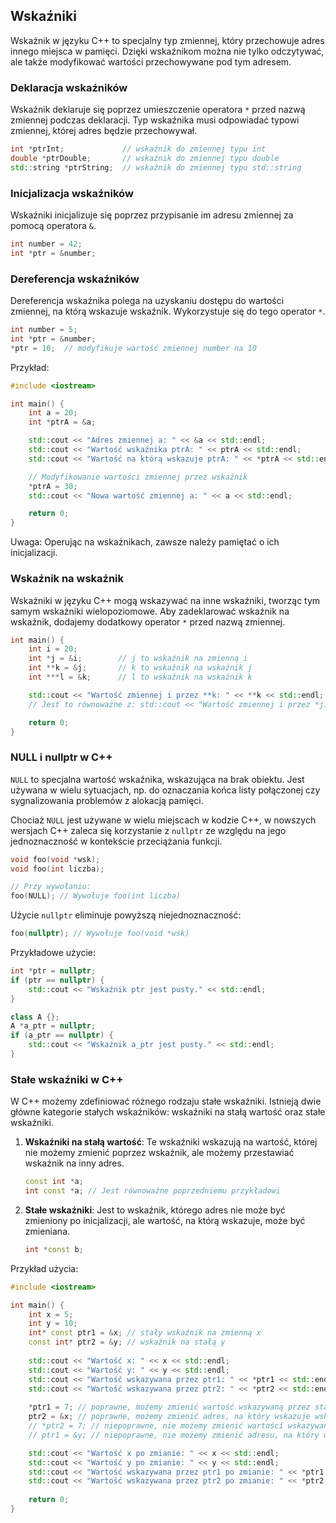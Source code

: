 ## Wskaźniki

Wskaźnik w języku C++ to specjalny typ zmiennej, który przechowuje adres innego miejsca w pamięci. Dzięki wskaźnikom można nie tylko odczytywać, ale także modyfikować wartości przechowywane pod tym adresem.

### Deklaracja wskaźników

Wskaźnik deklaruje się poprzez umieszczenie operatora `*` przed nazwą zmiennej podczas deklaracji. Typ wskaźnika musi odpowiadać typowi zmiennej, której adres będzie przechowywał.

```c++
int *ptrInt;             // wskaźnik do zmiennej typu int
double *ptrDouble;       // wskaźnik do zmiennej typu double
std::string *ptrString;  // wskaźnik do zmiennej typu std::string
```

### Inicjalizacja wskaźników

Wskaźniki inicjalizuje się poprzez przypisanie im adresu zmiennej za pomocą operatora `&`.

```c++
int number = 42;
int *ptr = &number;
```

### Dereferencja wskaźników

Dereferencja wskaźnika polega na uzyskaniu dostępu do wartości zmiennej, na którą wskazuje wskaźnik. Wykorzystuje się do tego operator `*`.

```c++
int number = 5;
int *ptr = &number;
*ptr = 10;  // modyfikuje wartość zmiennej number na 10
```

Przykład:

```c++
#include <iostream>

int main() {
    int a = 20;
    int *ptrA = &a;

    std::cout << "Adres zmiennej a: " << &a << std::endl;
    std::cout << "Wartość wskaźnika ptrA: " << ptrA << std::endl;
    std::cout << "Wartość na którą wskazuje ptrA: " << *ptrA << std::endl;

    // Modyfikowanie wartości zmiennej przez wskaźnik
    *ptrA = 30;
    std::cout << "Nowa wartość zmiennej a: " << a << std::endl;

    return 0;
}
```

Uwaga: Operując na wskaźnikach, zawsze należy pamiętać o ich inicjalizacji.

### Wskaźnik na wskaźnik

Wskaźniki w języku C++ mogą wskazywać na inne wskaźniki, tworząc tym samym wskaźniki wielopoziomowe. Aby zadeklarować wskaźnik na wskaźnik, dodajemy dodatkowy operator `*` przed nazwą zmiennej.

```c++
int main() {
    int i = 20;
    int *j = &i;        // j to wskaźnik na zmienną i
    int **k = &j;       // k to wskaźnik na wskaźnik j
    int ***l = &k;      // l to wskaźnik na wskaźnik k

    std::cout << "Wartość zmiennej i przez **k: " << **k << std::endl;
    // Jest to równoważne z: std::cout << "Wartość zmiennej i przez *j: " << *j << std::endl;

    return 0;
}
```

### NULL i nullptr w C++

`NULL` to specjalna wartość wskaźnika, wskazująca na brak obiektu. Jest używana w wielu sytuacjach, np. do oznaczania końca listy połączonej czy sygnalizowania problemów z alokacją pamięci.

Chociaż `NULL` jest używane w wielu miejscach w kodzie C++, w nowszych wersjach C++ zaleca się korzystanie z `nullptr` ze względu na jego jednoznaczność w kontekście przeciążania funkcji.

```c++
void foo(void *wsk);
void foo(int liczba);

// Przy wywołaniu:
foo(NULL); // Wywołuje foo(int liczba)
```

Użycie `nullptr` eliminuje powyższą niejednoznaczność:

```c++
foo(nullptr); // Wywołuje foo(void *wsk)
```

Przykładowe użycie:

```c++
int *ptr = nullptr;
if (ptr == nullptr) {
    std::cout << "Wskaźnik ptr jest pusty." << std::endl;
}

class A {};
A *a_ptr = nullptr;
if (a_ptr == nullptr) {
    std::cout << "Wskaźnik a_ptr jest pusty." << std::endl;
}
```

### Stałe wskaźniki w C++

W C++ możemy zdefiniować różnego rodzaju stałe wskaźniki. Istnieją dwie główne kategorie stałych wskaźników: wskaźniki na stałą wartość oraz stałe wskaźniki.

1. **Wskaźniki na stałą wartość**:
    Te wskaźniki wskazują na wartość, której nie możemy zmienić poprzez wskaźnik, ale możemy przestawiać wskaźnik na inny adres.

    ```c++
    const int *a;
    int const *a; // Jest równoważne poprzedniemu przykładowi
    ```

2. **Stałe wskaźniki**:
    Jest to wskaźnik, którego adres nie może być zmieniony po inicjalizacji, ale wartość, na którą wskazuje, może być zmieniana.

    ```c++
    int *const b;
    ```

Przykład użycia:

```c++
#include <iostream>

int main() {
    int x = 5;
    int y = 10;
    int* const ptr1 = &x; // stały wskaźnik na zmienną x
    const int* ptr2 = &y; // wskaźnik na stałą y
    
    std::cout << "Wartość x: " << x << std::endl;
    std::cout << "Wartość y: " << y << std::endl;
    std::cout << "Wartość wskazywana przez ptr1: " << *ptr1 << std::endl;
    std::cout << "Wartość wskazywana przez ptr2: " << *ptr2 << std::endl;
    
    *ptr1 = 7; // poprawne, możemy zmienić wartość wskazywaną przez stały wskaźnik
    ptr2 = &x; // poprawne, możemy zmienić adres, na który wskazuje wskaźnik na stałą
    // *ptr2 = 7; // niepoprawne, nie możemy zmienić wartości wskazywanej przez wskaźnik na stałą
    // ptr1 = &y; // niepoprawne, nie możemy zmienić adresu, na który wskazuje stały wskaźnik

    std::cout << "Wartość x po zmianie: " << x << std::endl;
    std::cout << "Wartość y po zmianie: " << y << std::endl;
    std::cout << "Wartość wskazywana przez ptr1 po zmianie: " << *ptr1 << std::endl;
    std::cout << "Wartość wskazywana przez ptr2 po zmianie: " << *ptr2 << std::endl;
    
    return 0;
}
```
